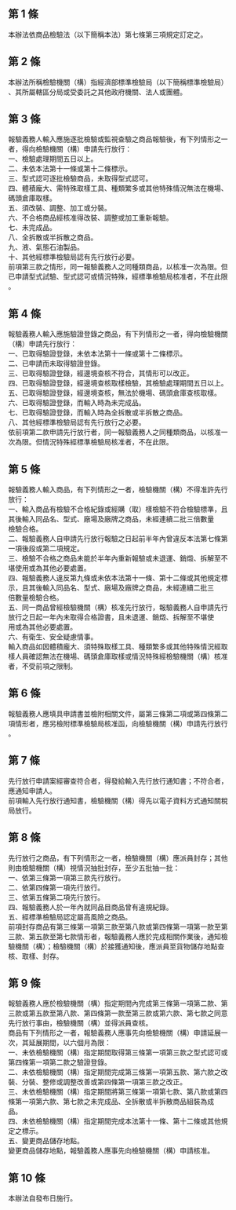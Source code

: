 第 1 條
-------
本辦法依商品檢驗法（以下簡稱本法）第七條第三項規定訂定之。

第 2 條
-------
本辦法所稱檢驗機關（構）指經濟部標準檢驗局（以下簡稱標準檢驗局）  
、其所屬轄區分局或受委託之其他政府機關、法人或團體。

第 3 條
-------
報驗義務人輸入應施逐批檢驗或監視查驗之商品報驗後，有下列情形之一  
者，得向檢驗機關（構）申請先行放行：  
一、檢驗處理期間五日以上。  
二、未依本法第十一條或第十二條標示。  
三、型式認可逐批檢驗商品，未取得型式認可。  
四、體積龐大、需特殊取樣工具、種類繁多或其他特殊情況無法在機場、  
    碼頭倉庫取樣。  
五、須改裝、調整、加工或分裝。  
六、不合格商品經核准得改裝、調整或加工重新報驗。  
七、未完成品。  
八、全拆散或半拆散之商品。  
九、液、氣態石油製品。  
十、其他經標準檢驗局認有先行放行必要。  
前項第三款之情形，同一報驗義務人之同種類商品，以核准一次為限。但  
已申請型式試驗、型式認可或情況特殊，經標準檢驗局核准者，不在此限  
。

第 4 條
-------
報驗義務人輸入應施驗證登錄之商品，有下列情形之一者，得向檢驗機關  
（構）申請先行放行：  
一、已取得驗證登錄，未依本法第十一條或第十二條標示。  
二、已申請而未取得驗證登錄。  
三、已取得驗證登錄，經邊境查核不符合，其情形可以改正。  
四、已取得驗證登錄，經邊境查核取樣檢驗，其檢驗處理期間五日以上。  
五、已取得驗證登錄，經邊境查核，無法於機場、碼頭倉庫查核取樣。  
六、已取得驗證登錄，而輸入時為未完成品。  
七、已取得驗證登錄，而輸入時為全拆散或半拆散之商品。  
八、其他經標準檢驗局認有先行放行之必要。  
依前項第二款申請先行放行者，同一報驗義務人之同種類商品，以核准一  
次為限。但情況特殊經標準檢驗局核准者，不在此限。

第 5 條
-------
報驗義務人輸入商品，有下列情形之一者，檢驗機關（構）不得准許先行  
放行：  
一、輸入商品有檢驗不合格紀錄或經購（取）樣檢驗不符合檢驗標準，且  
    其後輸入同品名、型式、廠場及廠牌之商品，未經連續二批三倍數量  
    檢驗合格。  
二、報驗義務人自申請先行放行報驗之日起前半年內曾違反本法第七條第  
    一項後段或第二項規定。  
三、檢驗不合格之商品未能於半年內重新報驗或未退運、銷燬、拆解至不  
    堪使用或為其他必要處置。  
四、報驗義務人違反第九條或未依本法第十一條、第十二條或其他規定標  
    示，且其後輸入同品名、型式、廠場及廠牌之商品，未經連續二批三  
    倍數量檢驗合格。  
五、同一商品曾經檢驗機關（構）核准先行放行，報驗義務人自申請先行  
    放行之日起一年內未取得合格證書，且未退運、銷燬、拆解至不堪使  
    用或為其他必要處置。  
六、有衛生、安全疑慮情事。  
輸入商品如因體積龐大、須特殊取樣工具、種類繁多或其他特殊情況經取  
樣人員確認無法在機場、碼頭倉庫取樣或情況特殊經檢驗機關（構）核准  
者，不受前項之限制。

第 6 條
-------
報驗義務人應填具申請書並檢附相關文件，屬第三條第二項或第四條第二  
項情形者，應另檢附標準檢驗局核准函，向檢驗機關（構）申請先行放行  
。

第 7 條
-------
先行放行申請案經審查符合者，得發給輸入先行放行通知書；不符合者，  
應通知申請人。  
前項輸入先行放行通知書，檢驗機關（構）得先以電子資料方式通知關稅  
局放行。

第 8 條
-------
先行放行之商品，有下列情形之一者，檢驗機關（構）應派員封存；其他  
則由檢驗機關（構）視情況抽批封存，至少五批抽一批：  
一、依第三條第一項第三款先行放行。  
二、依第四條第一項先行放行。  
三、依第五條第二項先行放行。  
四、報驗義務人於一年內就同品目商品曾有違規紀錄。  
五、經標準檢驗局認定屬高風險之商品。  
前項封存商品有第三條第一項第三款至第八款或第四條第一項第一款至第  
三款、第五款至第七款情形者，報驗義務人應於完成相關作業後，通知檢  
驗機關（構）；檢驗機關（構）於接獲通知後，應派員至貨物儲存地點查  
核、取樣、封存。

第 9 條
-------
報驗義務人應於檢驗機關（構）指定期間內完成第三條第一項第二款、第  
三款或第五款至第八款、第四條第一款至第三款或第六款、第七款之同意  
先行放行事由，檢驗機關（構）並得派員查核。  
商品有下列情形之一者，報驗義務人應事先向檢驗機關（構）申請延展一  
次，其延展期間，以六個月為限：  
一、未依檢驗機關（構）指定期間取得第三條第一項第三款之型式認可或  
    第四條第一項第二款之驗證登錄。  
二、未依檢驗機關（構）指定期間完成第三條第一項第五款、第六款之改  
    裝、分裝、整修或調整改善或第四條第一項第三款之改正。  
三、未依檢驗機關（構）指定期間將第三條第一項第七款、第八款或第四  
    條第一項第六款、第七款之未完成品、全拆散或半拆散商品組裝為成  
    品。  
四、未依檢驗機關（構）指定期間完成本法第十一條、第十二條或其他規  
    定之標示。  
五、變更商品儲存地點。  
變更商品儲存地點，報驗義務人應事先向檢驗機關（構）申請核准。

第 10 條
--------
本辦法自發布日施行。


